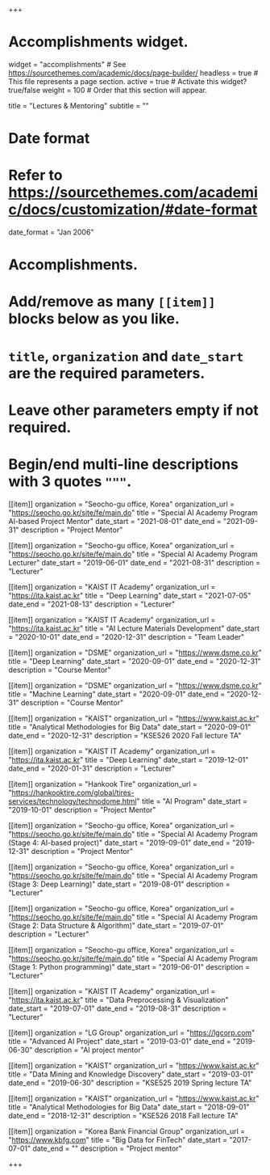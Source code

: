 +++
# Accomplishments widget.
widget = "accomplishments"  # See https://sourcethemes.com/academic/docs/page-builder/
headless = true  # This file represents a page section.
active = true  # Activate this widget? true/false
weight = 100  # Order that this section will appear.

title = "Lectures & Mentoring"
subtitle = ""

# Date format
#   Refer to https://sourcethemes.com/academic/docs/customization/#date-format
date_format = "Jan 2006"

# Accomplishments.
#   Add/remove as many `[[item]]` blocks below as you like.
#   `title`, `organization` and `date_start` are the required parameters.
#   Leave other parameters empty if not required.
#   Begin/end multi-line descriptions with 3 quotes `"""`.


[[item]]
  organization = "Seocho-gu office, Korea"
  organization_url = "https://seocho.go.kr/site/fe/main.do"
  title = "Special AI Academy Program AI-based Project Mentor"
  date_start = "2021-08-01"
  date_end = "2021-09-31"
  description = "Project Mentor"


[[item]]
  organization = "Seocho-gu office, Korea"
  organization_url = "https://seocho.go.kr/site/fe/main.do"
  title = "Special AI Academy Program Lecturer"
  date_start = "2019-06-01"
  date_end = "2021-08-31"
  description = "Lecturer"


[[item]]
  organization = "KAIST IT Academy"
  organization_url = "https://ita.kaist.ac.kr"
  title = "Deep Learning"
  date_start = "2021-07-05"
  date_end = "2021-08-13"
  description = "Lecturer"


[[item]]
  organization = "KAIST IT Academy"
  organization_url = "https://ita.kaist.ac.kr"
  title = "AI Lecture Materials Development"
  date_start = "2020-10-01"
  date_end = "2020-12-31"
  description = "Team Leader"

[[item]]
  organization = "DSME"
  organization_url = "https://www.dsme.co.kr"
  title = "Deep Learning"
  date_start = "2020-09-01"
  date_end = "2020-12-31"
  description = "Course Mentor"


[[item]]
  organization = "DSME"
  organization_url = "https://www.dsme.co.kr"
  title = "Machine Learning"
  date_start = "2020-09-01"
  date_end = "2020-12-31"
  description = "Course Mentor"


[[item]]
  organization = "KAIST"
  organization_url = "https://www.kaist.ac.kr"
  title = "Analytical Methodologies for Big Data"
  date_start = "2020-09-01"
  date_end = "2020-12-31"
  description = "KSE526 2020 Fall lecture TA"


[[item]]
  organization = "KAIST IT Academy"
  organization_url = "https://ita.kaist.ac.kr"
  title = "Deep Learning"
  date_start = "2019-12-01"
  date_end = "2020-01-31"
  description = "Lecturer"


[[item]]
  organization = "Hankook Tire"
  organization_url = "https://hankooktire.com/global/tires-services/technology/technodome.html"
  title = "AI Program"
  date_start = "2019-10-01"
  description = "Project Mentor"

[[item]]
  organization = "Seocho-gu office, Korea"
  organization_url = "https://seocho.go.kr/site/fe/main.do"
  title = "Special AI Academy Program (Stage 4: AI-based project)"
  date_start = "2019-09-01"
  date_end = "2019-12-31"
  description = "Project Mentor"


[[item]]
  organization = "Seocho-gu office, Korea"
  organization_url = "https://seocho.go.kr/site/fe/main.do"
  title = "Special AI Academy Program (Stage 3: Deep Learning)"
  date_start = "2019-08-01"
  description = "Lecturer"


[[item]]
  organization = "Seocho-gu office, Korea"
  organization_url = "https://seocho.go.kr/site/fe/main.do"
  title = "Special AI Academy Program (Stage 2: Data Structure & Algorithm)"
  date_start = "2019-07-01"
  description = "Lecturer"



[[item]]
  organization = "Seocho-gu office, Korea"
  organization_url = "https://seocho.go.kr/site/fe/main.do"
  title = "Special AI Academy Program (Stage 1: Python programming)"
  date_start = "2019-06-01"
  description = "Lecturer"


[[item]]
  organization = "KAIST IT Academy"
  organization_url = "https://ita.kaist.ac.kr"
  title = "Data Preprocessing & Visualization"
  date_start = "2019-07-01"
  date_end = "2019-08-31"
  description = "Lecturer"


[[item]]
  organization = "LG Group"
  organization_url = "https://lgcorp.com"
  title = "Advanced AI Project"
  date_start = "2019-03-01"
  date_end = "2019-06-30"
  description = "AI project mentor"


[[item]]
  organization = "KAIST"
  organization_url = "https://www.kaist.ac.kr"
  title = "Data Mining and Knowledge Discovery"
  date_start = "2019-03-01"
  date_end = "2019-06-30"
  description = "KSE525 2019 Spring lecture TA"
  

[[item]]
  organization = "KAIST"
  organization_url = "https://www.kaist.ac.kr"
  title = "Analytical Methodologies for Big Data"
  date_start = "2018-09-01"
  date_end = "2018-12-31"
  description = "KSE526 2018 Fall lecture TA"
  
[[item]]
  organization = "Korea Bank Financial Group"
  organization_url = "https://www.kbfg.com"
  title = "Big Data for FinTech"
  date_start = "2017-07-01"
  date_end = ""
  description = "Project mentor"

+++
